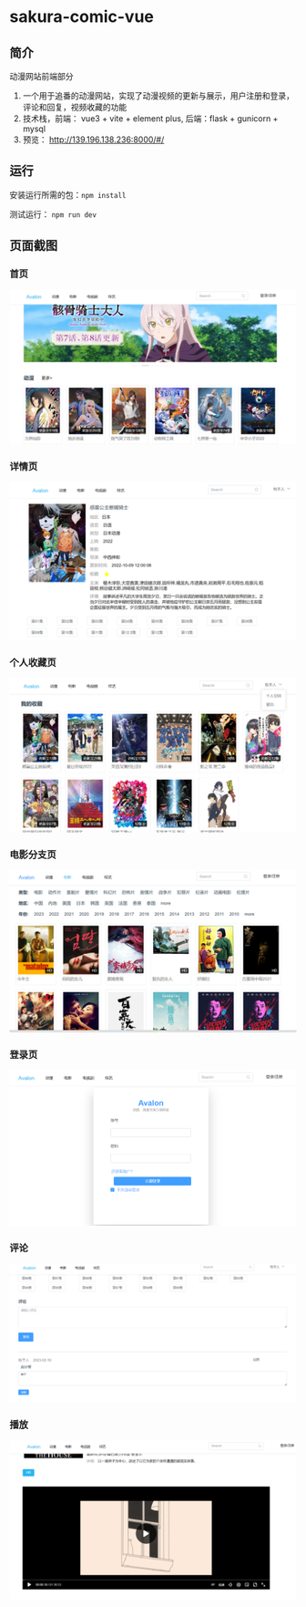 # sakura-comic-vue
## 简介
动漫网站前端部分
1. 一个用于追番的动漫网站，实现了动漫视频的更新与展示，用户注册和登录，评论和回复，视频收藏的功能
2. 技术栈，前端： vue3 + vite + element plus, 后端：flask + gunicorn + mysql 
3. 预览： http://139.196.138.236:8000/#/

## 运行
安装运行所需的包：`npm install`  

测试运行： `npm run dev`

## 页面截图
### 首页
![](./imgs/%E9%A6%96%E9%A1%B5.png)
### 详情页
![](./imgs/%E8%AF%A6%E6%83%85%E9%A1%B5.png)
### 个人收藏页
![](./imgs/%E4%B8%AA%E4%BA%BA%E6%94%B6%E8%97%8F%E9%A1%B5.png)
### 电影分支页
![](./imgs/%E7%94%B5%E5%BD%B1%E5%88%86%E6%94%AF%E9%A1%B5.png)
### 登录页
![](./imgs/%E7%99%BB%E5%BD%95%E9%A1%B5.png)
### 评论
![](./imgs/%E8%AF%84%E8%AE%BA.png)
### 播放
![](./imgs/%E6%92%AD%E6%94%BE.png)
